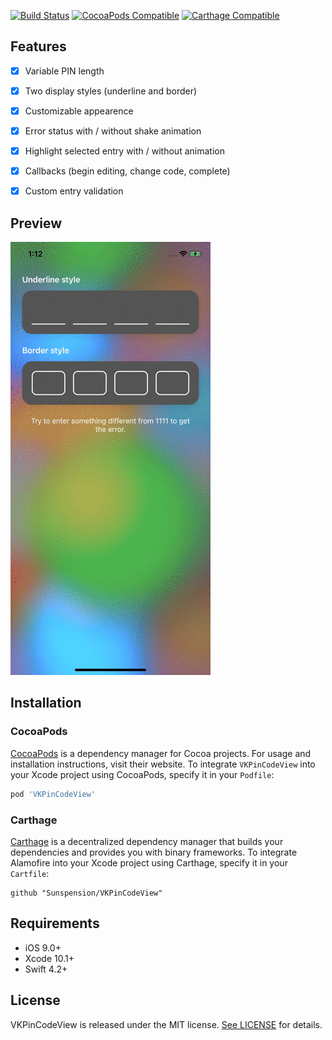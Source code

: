 [![Build Status](https://travis-ci.org/Sunspension/VKPinCodeView.svg?branch=master)](https://travis-ci.com/Sunspension/VKPinCodeView)
[![CocoaPods Compatible](https://img.shields.io/cocoapods/v/VKPinCodeView.svg)](https://img.shields.io/cocoapods/v/VKPinCodeView.svg)
[![Carthage Compatible](https://img.shields.io/badge/Carthage-compatible-4BC51D.svg?style=flat)](https://github.com/Carthage/Carthage)

## Features
- [x] Variable PIN length
- [x] Two display styles (underline and border)
- [x] Customizable appearence
- [x] Error status with / without shake animation
- [x] Highlight selected entry with / without animation
- [x] Callbacks (begin editing, change code, complete)
- [x] Custom entry validation 


## Preview
![](pincode.gif)

## Installation

### CocoaPods

[CocoaPods](https://cocoapods.org) is a dependency manager for Cocoa projects. For usage and installation instructions, visit their website. To integrate `VKPinCodeView` into your Xcode project using CocoaPods, specify it in your `Podfile`:

```ruby
pod 'VKPinCodeView'
```

### Carthage

[Carthage](https://github.com/Carthage/Carthage) is a decentralized dependency manager that builds your dependencies and provides you with binary frameworks. To integrate Alamofire into your Xcode project using Carthage, specify it in your `Cartfile`:

```ogdl
github "Sunspension/VKPinCodeView"
```

## Requirements
- iOS 9.0+ 
- Xcode 10.1+
- Swift 4.2+

## License

VKPinCodeView is released under the MIT license. [See LICENSE](https://github.com/Sunspension/VKPinCodeView/blob/master/LICENSE) for details.
